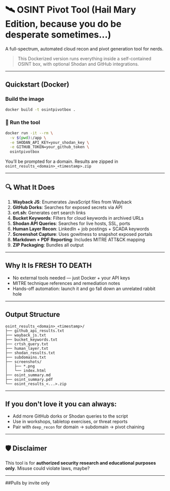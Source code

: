 # 🛰️ OSINT Pivot Tool (Hail Mary Edition, because you do be desperate sometimes...)

A full-spectrum, automated cloud recon and pivot generation tool for nerds.

> This Dockerized version runs everything inside a self-contained OSINT box, with optional Shodan and GitHub integrations.

---

## Quickstart (Docker)

### Build the image
```bash
docker build -t osintpivotbox .
```

### 🧪 Run the tool
```bash
docker run -it --rm \
  -v $(pwd):/app \
  -e SHODAN_API_KEY=your_shodan_key \
  -e GITHUB_TOKEN=your_github_token \
  osintpivotbox
```
You’ll be prompted for a domain. Results are zipped in `osint_results_<domain>_<timestamp>.zip`

---

## 🔍 What It Does

1.  **Wayback JS**: Enumerates JavaScript files from Wayback
2.  **GitHub Dorks**: Searches for exposed secrets via API
3.  **crt.sh**: Generates cert search links
4.  **Bucket Keywords**: Filters for cloud keywords in archived URLs
5.  **Shodan API Queries**: Searches for live hosts, SSL, ports
6.  **Human Layer Recon**: LinkedIn + job postings + SCADA keywords
7.  **Screenshot Capture**: Uses gowitness to snapshot exposed portals
8.  **Markdown + PDF Reporting**: Includes MITRE ATT&CK mapping
9.  **ZIP Packaging**: Bundles all output

---

## Why It Is FRESH TO DEATH
- No external tools needed — just Docker + your API keys
- MITRE technique references and remediation notes
- Hands-off automation: launch it and go fall down an unrelated rabbit hole

---

## Output Structure
```
osint_results_<domain>_<timestamp>/
├── github_api_results.txt
├── wayback_js.txt
├── bucket_keywords.txt
├── crtsh_query.txt
├── human_layer.txt
├── shodan_results.txt
├── subdomains.txt
├── screenshots/
│   ├── *.png
│   └── index.html
├── osint_summary.md
├── osint_summary.pdf
└── osint_results_<...>.zip
```

---

## If you don't love it you can always:
- Add more GitHub dorks or Shodan queries to the script
- Use in workshops, tabletop exercises, or threat reports
- Pair with `deep_recon` for domain → subdomain → pivot chaining

---

## 🛡️ Disclaimer
This tool is for **authorized security research and educational purposes only**. Misuse could violate laws, maybe?

---

##Pulls by invite only


